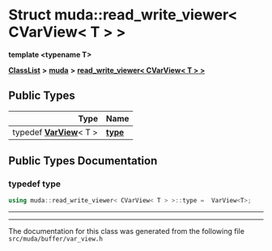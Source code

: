

# Struct muda::read\_write\_viewer&lt; CVarView&lt; T &gt; &gt;

**template &lt;typename T&gt;**



[**ClassList**](annotated.md) **>** [**muda**](namespacemuda.md) **>** [**read\_write\_viewer&lt; CVarView&lt; T &gt; &gt;**](structmuda_1_1read__write__viewer_3_01_c_var_view_3_01_t_01_4_01_4.md)






















## Public Types

| Type | Name |
| ---: | :--- |
| typedef [**VarView**](classmuda_1_1_var_view_t.md)&lt; T &gt; | [**type**](#typedef-type)  <br> |
















































## Public Types Documentation




### typedef type 

```C++
using muda::read_write_viewer< CVarView< T > >::type =  VarView<T>;
```




<hr>

------------------------------
The documentation for this class was generated from the following file `src/muda/buffer/var_view.h`

